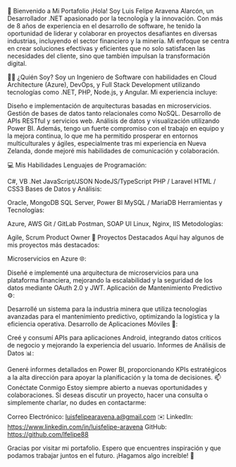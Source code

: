 🌟 Bienvenido a Mi Portafolio
¡Hola! Soy Luis Felipe Aravena Alarcón, un Desarrollador .NET apasionado por la tecnología y la innovación. Con más de 8 años de experiencia en el desarrollo de software, he tenido la oportunidad de liderar y colaborar en proyectos desafiantes en diversas industrias, incluyendo el sector financiero y la minería. Mi enfoque se centra en crear soluciones efectivas y eficientes que no solo satisfacen las necesidades del cliente, sino que también impulsan la transformación digital.

👨‍💻 ¿Quién Soy?
Soy un Ingeniero de Software con habilidades en Cloud Architecture (Azure), DevOps, y Full Stack Development utilizando tecnologías como .NET, PHP, Node.js, y Angular. Mi experiencia incluye:

Diseño e implementación de arquitecturas basadas en microservicios.
Gestión de bases de datos tanto relacionales como NoSQL.
Desarrollo de APIs RESTful y servicios web.
Análisis de datos y visualización utilizando Power BI.
Además, tengo un fuerte compromiso con el trabajo en equipo y la mejora continua, lo que me ha permitido prosperar en entornos multiculturales y ágiles, especialmente tras mi experiencia en Nueva Zelanda, donde mejoré mis habilidades de comunicación y colaboración.

💻 Mis Habilidades
Lenguajes de Programación:

C#, VB .Net
JavaScript/JSON
NodeJS/TypeScript
PHP / Laravel
HTML / CSS3
Bases de Datos y Análisis:

Oracle, MongoDB
SQL Server, Power BI
MySQL / MariaDB
Herramientas y Tecnologías:

Azure, AWS
Git / GitLab
Postman, SOAP UI
Linux, Nginx, IIS
Metodologías:

Agile, Scrum
Product Owner
🚀 Proyectos Destacados
Aquí hay algunos de mis proyectos más destacados:

Microservicios en Azure 🌐:

Diseñé e implementé una arquitectura de microservicios para una plataforma financiera, mejorando la escalabilidad y la seguridad de los datos mediante OAuth 2.0 y JWT.
Aplicación de Mantenimiento Predictivo ⚙️:

Desarrollé un sistema para la industria minera que utiliza tecnologías avanzadas para el mantenimiento predictivo, optimizando la logística y la eficiencia operativa.
Desarrollo de Aplicaciones Móviles 📱:

Creé y consumí APIs para aplicaciones Android, integrando datos críticos de negocio y mejorando la experiencia del usuario.
Informes de Análisis de Datos 📊:

Generé informes detallados en Power BI, proporcionando KPIs estratégicos a la alta dirección para apoyar la planificación y la toma de decisiones.
📫 Conéctate Conmigo
Estoy siempre abierto a nuevas oportunidades y colaboraciones. Si deseas discutir un proyecto, hacer una consulta o simplemente charlar, no dudes en contactarme:

Correo Electrónico: luisfelipearavena.a@gmail.com ✉️
LinkedIn: https://www.linkedin.com/in/luisfelipe-aravena
GitHub: https://github.com/lfelipe88

Gracias por visitar mi portafolio. Espero que encuentres inspiración y que podamos trabajar juntos en el futuro. ¡Hagamos algo increíble! 🚀
